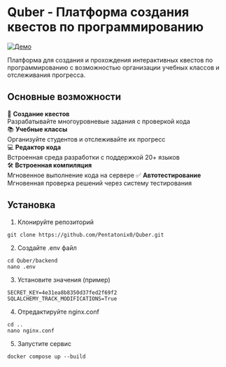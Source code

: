 # Quber - Платформа создания квестов по программированию

[![Демо](https://img.shields.io/badge/Демо-сайт-blue?style=for-the-badge&logo=google-chrome)](https://pentatonix0.space)

Платформа для создания и прохождения интерактивных квестов по программированию с возможностью организации учебных классов и отслеживания прогресса.

## Основные возможности

🎯 **Создание квестов**  
Разрабатывайте многоуровневые задания с проверкой кода  
📚 **Учебные классы**  
Организуйте студентов и отслеживайте их прогресс  
💻 **Редактор кода**  
Встроенная среда разработки с поддержкой 20+ языков  
🛠️ **Встроенная компиляция**  
Мгновенное выполнение кода на сервере
✅ **Автотестирование**  
Мгновенная проверка решений через систему тестирования

## Установка

1. Клонируйте репозиторий

```
git clone https://github.com/Pentatonix0/Quber.git
```

2. Создайте .env файл

```
cd Quber/backend
nano .env
```

3. Установите значения (пример)

```
SECRET_KEY=4e31ea8b8350d37fed2f69f2
SQLALCHEMY_TRACK_MODIFICATIONS=True
```

4. Отредактируйте nginx.conf

```
cd ..
nano nginx.conf
```

5. Запустите сервис

```
docker compose up --build
```

